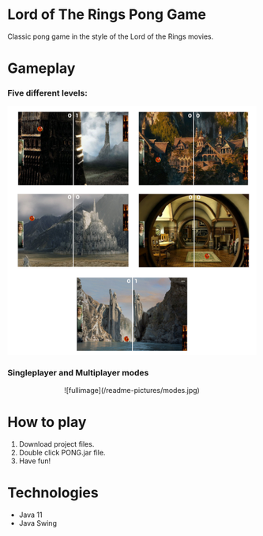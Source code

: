 # Lord of The Rings Pong Game

Classic pong game in the style of the Lord of the Rings movies. 

# Gameplay

### Five different levels:
  
  ![fullimage](/readme-pictures/levels2.png)
  
### Singleplayer and Multiplayer modes

 <p align="center">
![fullimage](/readme-pictures/modes.jpg)
 </p>


# How to play
1. Download project files.
2. Double click PONG.jar file.
3. Have fun!


# Technologies

* Java 11
* Java Swing
